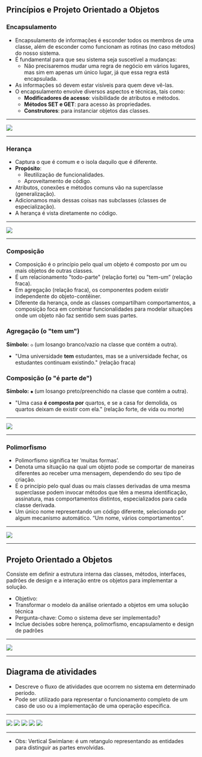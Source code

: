 ## Princípios e Projeto Orientado a Objetos
### Encapsulamento
- Encapsulamento de informações é esconder todos os membros de uma classe, além de esconder como funcionam as rotinas (no caso métodos) do nosso sistema.
- É fundamental para que seu sistema seja suscetível a mudanças:
    - Não precisaremos mudar uma regra de negócio em vários lugares, mas sim em apenas um único lugar, já que essa regra está encapsulada.
- As informações só devem estar visíveis para quem deve vê-las.
- O encapsulamento envolve diversos aspectos e técnicas, tais como:
    - **Modificadores de acesso**: visibilidade de atributos e métodos.
    - **Métodos SET e GET**: para acesso às propriedades.
    - **Construtores**: para instanciar objetos das classes.

---
![](image/image.png)

---

### Herança

- Captura o que é comum e o isola daquilo que é diferente.
- **Propósito**:
    - Reutilização de funcionalidades.
    - Aproveitamento de código.
- Atributos, conexões e métodos comuns vão na superclasse (generalização).
- Adicionamos mais dessas coisas nas subclasses (classes de especialização).
- A herança é vista diretamente no código.

---
![](image/image1.png)

---

### Composição

- Composição é o princípio pelo qual um objeto é composto por um ou mais objetos de outras classes.
- É um relacionamento "todo-parte" (relação forte) ou "tem-um” (relação fraca).
- Em agregação (relação fraca), os componentes podem existir independente do objeto-contêiner.
- Diferente da herança, onde as classes compartilham comportamentos, a composição foca em combinar funcionalidades para modelar situações onde um objeto não faz sentido sem suas partes.


### Agregação (o "tem um")

**Símbolo:** `◇` (um losango branco/vazio na classe que contém a outra).

* "Uma universidade **tem** estudantes, mas se a universidade fechar, os estudantes continuam existindo." (relação fraca)

### Composição (o "é parte de")

**Símbolo:** `◆` (um losango preto/preenchido na classe que contém a outra).

* "Uma casa **é composta por** quartos, e se a casa for demolida, os quartos deixam de existir com ela." (relação forte, de vida ou morte)

---
![](image/image2.png)

---

### Polimorfismo

- Polimorfismo significa ter ‘muitas formas’.
- Denota uma situação na qual um objeto pode se comportar de maneiras diferentes ao receber uma mensagem, dependendo do seu tipo de criação.
- É o princípio pelo qual duas ou mais classes derivadas de uma mesma superclasse podem invocar métodos que têm a mesma identificação, assinatura, mas comportamentos distintos, especializados para cada classe derivada.
- Um único nome representando um código diferente, selecionado por algum mecanismo automático. “Um nome, vários comportamentos”.

---
![](image/image3.png)

---

## Projeto Orientado a Objetos
Consiste em definir a estrutura interna das classes, métodos, interfaces, padrões de
design e a interação entre os objetos para implementar a solução.
-  Objetivo:
-  Transformar o modelo da análise orientado a objetos em uma solução técnica
-  Pergunta-chave: Como o sistema deve ser implementado?
-  Inclue decisões sobre herença, polimorfismo, encapsulamento e design de padrões

---
![](image/image4.png)

---

## Diagrama de atividades
- Descreve o fluxo de atividades que ocorrem no sistema em determinado período.
- Pode ser utilizado para representar o funcionamento completo de um caso de uso ou a implementação de uma operação específica.

---
![](image/image5.png)
![](image/image6.png)
![](image/image7.png)
![](image/image8.png)
![](image/image9.png)

---
- Obs: Vertical Swimlane: é um retangulo representando as entidades para distinguir as partes envolvidas.
